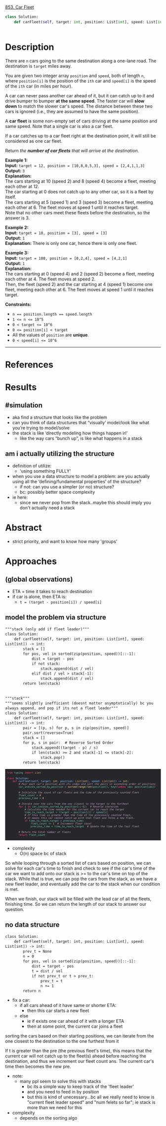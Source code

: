 [853. Car Fleet](https://leetcode.com/problems/car-fleet/)

```python
class Solution:
    def carFleet(self, target: int, position: List[int], speed: List[int]) -> int:
        
```

# Description
There are `n` cars going to the same destination along a one-lane road. The destination is `target` miles away.

You are given two integer array `position` and `speed`, both of length `n`, where `position[i]` is the position of the `ith` car and `speed[i]` is the speed of the `ith` car (in miles per hour).

A car can never pass another car ahead of it, but it can catch up to it and drive bumper to bumper **at the same speed**. The faster car will **slow down** to match the slower car's speed. The distance between these two cars is ignored (i.e., they are assumed to have the same position).

A **car fleet** is some non-empty set of cars driving at the same position and same speed. Note that a single car is also a car fleet.

If a car catches up to a car fleet right at the destination point, it will still be considered as one car fleet.

Return _the **number of car fleets** that will arrive at the destination_.

**Example 1:**  
**Input:** `target = 12, position = [10,8,0,5,3], speed = [2,4,1,1,3]`  
**Output:** `3`  
**Explanation:**  
The cars starting at 10 (speed 2) and 8 (speed 4) become a fleet, meeting each other at 12.  
The car starting at 0 does not catch up to any other car, so it is a fleet by itself.  
The cars starting at 5 (speed 1) and 3 (speed 3) become a fleet, meeting each other at 6. The fleet moves at speed 1 until it reaches target.  
Note that no other cars meet these fleets before the destination, so the answer is 3.  

**Example 2:**  
**Input:** `target = 10, position = [3], speed = [3]`  
**Output:** `1`  
**Explanation:** There is only one car, hence there is only one fleet.  

**Example 3:**  
**Input:** `target = 100, position = [0,2,4], speed = [4,2,1]`  
**Output:** `1`  
**Explanation:**  
The cars starting at 0 (speed 4) and 2 (speed 2) become a fleet, meeting each other at 4. The fleet moves at speed 2.  
Then, the fleet (speed 2) and the car starting at 4 (speed 1) become one fleet, meeting each other at 6. The fleet moves at speed 1 until it reaches target.  

**Constraints:**
- `n == position.length == speed.length`
- `1 <= n <= 10^5`
- `0 < target <= 10^6`
- `0 <= position[i] < target`
- All the values of `position` are **unique**.
- `0 < speed[i] <= 10^6`

---




# References




# Results


## #simulation 
- aka find a structure that looks like the problem
- can you think of data structures that “visually’ model/look like what you’re trying to model/solve
- the stack is like ‘directly modeling how things happen irl’
	- like the way cars “bunch up”, is like what happens in a stack


## am i actually utilizing the structure
- definition of utilize:
	- 'using something FULLY'
- when you use a data structure to model a problem: are you actually using all the ‘defining/fundamental properties’ of the structure?
	- if not: can you use a simpler (or no) structure?
	- bc: possibly better space complexity
- ie here:
	- since we never pop from the stack..maybe this should imply you don't actually need a stack



# Abstract
- strict priority, and want to know how many 'groups'



# Approaches

## (global observations)
- ETA = time it takes to reach destination
- if car is alone, then ETA is:
	- `t = (target - position[i]) / speed[i]`



## model the problem via structure
```
"""stack (only add if fleet leader)"""
class Solution:
    def carFleet(self, target: int, position: List[int], speed: List[int]) -> int:
        stack = []
        for pos, vel in sorted(zip(position, speed))[::-1]:
            dist = target - pos
            if not stack:
                stack.append(dist / vel)
            elif dist / vel > stack[-1]:
                stack.append(dist / vel)
        return len(stack)


"""stack"""
"""seems slightly inefficient (doesnt matter asymptotically) bc you always append, and pop if its not a fleet leader"""
class Solution:
    def carFleet(self, target: int, position: List[int], speed: List[int]) -> int:
        pair = [(p, s) for p, s in zip(position, speed)]
        pair.sort(reverse=True)
        stack = []
        for p, s in pair:  # Reverse Sorted Order
            stack.append((target - p) / s)
            if len(stack) >= 2 and stack[-1] <= stack[-2]:
                stack.pop()
        return len(stack)
```

![](../!assets/attachments/Pasted%20image%2020240309183655.png)


- complexity
	- O(n) space bc of stack


So while looping through a sorted list of cars based on position, we can solve for each car's time to finish and check to see if the car's time of the car we want to add onto our stack is >= to the car's time on top of the stack. While that is true, we can pop the cars from the stack, as we have a new fleet leader, and eventually add the car to the stack when our condition is met.

When we finish, our stack will be filled with the lead car of all the fleets, finishing time. So we can return the length of our stack to answer our question.



## no data structure
```
class Solution:
    def carFleet(self, target: int, position: List[int], speed: List[int]) -> int:
        prev_t = None
        n = 0
        for pos, vel in sorted(zip(position, speed))[::-1]:
            dist = target - pos
            t = dist / vel
            if not prev_t or t > prev_t:
                prev_t = t
                n += 1
        return n

```



- fix a car:
	- if all cars ahead of it have same or shorter ETA:
		- then this car starts a new fleet
	- else
		- ie if exists one car ahead of it with a longer ETA
		- then at some point, the current car joins a fleet



sorting the cars based on their starting positions, we can iterate from the one closest to the destination to the one furthest from it

If t is greater than the pre (the previous fleet's time), this means that the current car will not catch up to the fleet(s) ahead before reaching the destination, and thus we increment our fleet count ans. The current car's time then becomes the new pre.



- note:
	- many ppl seem to solve this with stacks
		- bc its a simple way to keep track of the 'fleet leader'
		- and you need to feed in by position
		- but this is kind of unecessary...bc all we really need to know is "current fleet leader speed" and "num felets so far"; ie stack is more than we need for this
- complexity
	- depends on the sorting algo
